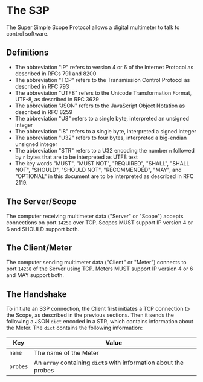 # The S3P
The Super Simple Scope Protocol allows a digital multimeter to talk to
control software.

## Definitions
* The abbreviation "IP" refers to version 4 or 6 of the Internet Protocol as
described in RFCs 791 and 8200
* The abbreviation "TCP" refers to the Transmission Control Protocol as
described in RFC 793
* The abbreviation "UTF8" refers to the Unicode Transformation Format, UTF-8, as
described in RFC 3629
* The abbreviation "JSON" refers to the JavaScript Object Notation as
described in RFC 8259
* The abbreviation "U8" refers to a single byte, interpreted an unsigned integer
* The abbreviation "I8" refers to a single byte, interpreted a signed integer
* The abbreviation "U32" refers to four bytes, interpreted a big-endian unsigned
integer
* The abbreviation "STR" refers to a U32 encoding the number `n` followed by
`n` bytes that are to be interpreted as UTF8 text
* The key words "MUST", "MUST NOT", "REQUIRED", "SHALL", "SHALL NOT", "SHOULD",
"SHOULD NOT", "RECOMMENDED",  "MAY", and "OPTIONAL" in this document are to be
interpreted as described in RFC 2119.

## The Server/Scope
The computer receiving multimeter data ("Server" or "Scope") accepts connections
on port `14258` over TCP. Scopes MUST support IP version 4 or 6 and SHOULD
support both.

## The Client/Meter
The computer sending multimeter data ("Client" or "Meter") connects to port
`14258` of the Server using TCP. Meters MUST support IP version 4 or 6 and MAY
support both.

## The Handshake
To initiate an S3P connection, the Client first initiates a TCP connection to the
Scope, as described in the previous sections. Then it sends the following
a JSON `dict` encoded in a STR, which contains information about the Meter.
The `dict` contains the following information:

| Key      | Value                                                           |
|----------|-----------------------------------------------------------------|
| `name`   | The name of the Meter                                           |
| `probes` | An `array` containing `dict`s with information about the probes |
